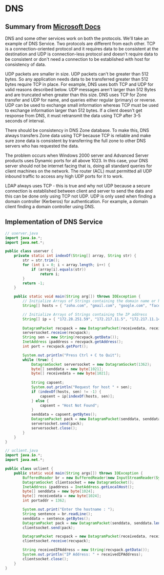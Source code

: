# DNS

## Summary from [Microsoft Docs](https://docs.microsoft.com/en-us/troubleshoot/windows-server/networking/dns-works-on-tcp-and-udp)
DNS and some other services work on both the protocols. We'll take an example of DNS Service. Two protocols are different from each other. TCP is a connection-oriented protocol and it requires data to be consistent at the destination and UDP is connection-less protocol and doesn't require data to be consistent or don't need a connection to be established with host for consistency of data.

UDP packets are smaller in size. UDP packets can't be greater than 512 bytes. So any application needs data to be transferred greater than 512 bytes require TCP in place. For example, DNS uses both TCP and UDP for valid reasons described below. UDP messages aren't larger than 512 Bytes and are truncated when greater than this size. DNS uses TCP for Zone transfer and UDP for name, and queries either regular (primary) or reverse. UDP can be used to exchange small information whereas TCP must be used to exchange information larger than 512 bytes. If a client doesn't get response from DNS, it must retransmit the data using TCP after 3-5 seconds of interval.

There should be consistency in DNS Zone database. To make this, DNS always transfers Zone data using TCP because TCP is reliable and make sure zone data is consistent by transferring the full zone to other DNS servers who has requested the data.

The problem occurs when Windows 2000 server and Advanced Server products uses Dynamic ports for all above 1023. In this case, your DNS server should not be internet facing that is, doing all standard queries for client machines on the network. The router (ACL) must permitted all UDP inbound traffic to access any high UDP ports for it to work.

LDAP always uses TCP - this is true and why not UDP because a secure connection is established between client and server to send the data and this can be done only using TCP not UDP. UDP is only used when finding a domain controller (Kerberos) for authentication. For example, a domain client finding a domain controller using DNS.

## Implementation of DNS Service

```java
// userver.java
import java.io.*;
import java.net.*;

public class userver {
    private static int indexOf(String[] array, String str) {
        str = str.trim();
        for (int i = 0; i < array.length; i++) {
            if (array[i].equals(str))
                return i;
        }
        return -1;
    }

    public static void main(String arg[]) throws IOException {
        // Initialize Arrays of Strings containing the domain name or hostname
        String[] hosts = { "zoho.com", "gmail.com", "google.com", "facebook.com" };

        // Initialize Arrays of Strings containing the IP address
        String[] ip = { "172.28.251.59", "172.217.11.5", "172.217.11.14", "31.13.71.36" };
        
        DatagramPacket recvpack = new DatagramPacket(receivedata, receivedata.length);
        serversocket.receive(recvpack);
        String sen = new String(recvpack.getData());
        InetAddress ipaddress = recvpack.getAddress();
        int port = recvpack.getPort();

        System.out.println("Press Ctrl + C to Quit");
        while (true) {
            DatagramSocket serversocket = new DatagramSocket(1362);
            byte[] senddata = new byte[1021];
            byte[] receivedata = new byte[1021];
            
            String capsent;
            System.out.println("Request for host " + sen);
            if (indexOf(hosts, sen) != -1) {
                capsent = ip[indexOf(hosts, sen)];
            } else {
                capsent = "Host Not Found";
            }
            senddata = capsent.getBytes();
            DatagramPacket pack = new DatagramPacket(senddata, senddata.length, ipaddress, port);
            serversocket.send(pack);
            serversocket.close();
        }
    }
}
```
```java
// uclient.java
import java.io.*;
import java.net.*;

public class uclient {
    public static void main(String args[]) throws IOException {
        BufferedReader br = new BufferedReader(new InputStreamReader(System.in));
        DatagramSocket clientsocket = new DatagramSocket();
        InetAddress ipaddress = InetAddress.getLocalHost();
        byte[] senddata = new byte[1024];
        byte[] receivedata = new byte[1024];
        int portaddr = 1362;

        System.out.print("Enter the hostname : ");
        String sentence = br.readLine();
        senddata = sentence.getBytes();
        DatagramPacket pack = new DatagramPacket(senddata, senddata.length, ipaddress, portaddr);
        clientsocket.send(pack);

        DatagramPacket recvpack = new DatagramPacket(receivedata, receivedata.length);
        clientsocket.receive(recvpack);

        String receivedIPAddress = new String(recvpack.getData());
        System.out.println("IP Address: " + receivedIPAddress);
        clientsocket.close();
    }
}
```